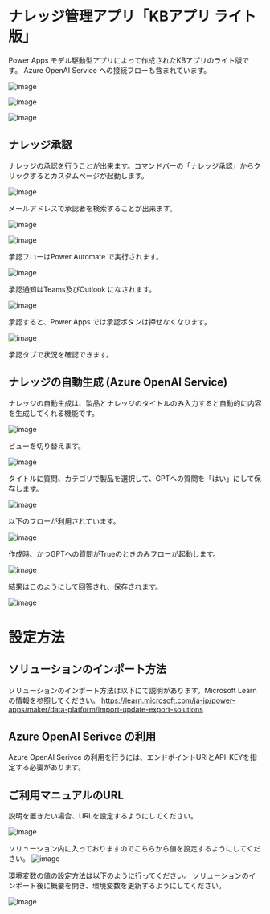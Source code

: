 # ナレッジ管理アプリ「KBアプリ ライト版」
Power Apps モデル駆動型アプリによって作成されたKBアプリのライト版です。
Azure OpenAI Service への接続フローも含まれています。

![image](https://github.com/geekfujiwara/KBAppLite/assets/96101315/d309749e-8f3f-43e8-8f8d-df49cf0f4f86)

![image](https://github.com/geekfujiwara/KBAppLite/assets/96101315/93ace82f-3703-418f-a9ca-00bd5c88850e)

![image](https://github.com/geekfujiwara/KBAppLite/assets/96101315/b2da70b1-4a52-40ad-9300-dc6835acc4e7)

## ナレッジ承認
ナレッジの承認を行うことが出来ます。コマンドバーの「ナレッジ承認」からクリックするとカスタムページが起動します。

![image](https://github.com/geekfujiwara/KBAppLite/assets/96101315/db43c44a-c658-4307-b1ce-97a1c29ea82a)

メールアドレスで承認者を検索することが出来ます。

![image](https://github.com/geekfujiwara/KBAppLite/assets/96101315/8b7865b0-022b-4e00-a6f1-9247d1e39e85)


![image](https://github.com/geekfujiwara/KBAppLite/assets/96101315/eae9cbc5-73ef-4366-9c94-c98716ae3ef6)

承認フローはPower Automate で実行されます。

![image](https://github.com/geekfujiwara/KBAppLite/assets/96101315/6022b7ff-2c19-437a-b8bd-18a1c88fffb3)


承認通知はTeams及びOutlook になされます。

![image](https://github.com/geekfujiwara/KBAppLite/assets/96101315/9f334001-426f-4ad4-ae0e-b0d0c0502524)

承認すると、Power Apps では承認ボタンは押せなくなります。

![image](https://github.com/geekfujiwara/KBAppLite/assets/96101315/8371b4de-0887-4c1d-b0e0-f6bc33434eee)

承認タブで状況を確認できます。


## ナレッジの自動生成 (Azure OpenAI Service)
ナレッジの自動生成は、製品とナレッジのタイトルのみ入力すると自動的に内容を生成してくれる機能です。

![image](https://github.com/geekfujiwara/KBAppLite/assets/96101315/af4c863b-785c-44d0-b402-e72e66f25e6d)

ビューを切り替えます。

![image](https://github.com/geekfujiwara/KBAppLite/assets/96101315/e07493cc-0723-4051-8f57-b167f4c2cc1a)

タイトルに質問、カテゴリで製品を選択して、GPTへの質問を「はい」にして保存します。

![image](https://github.com/geekfujiwara/KBAppLite/assets/96101315/c62a5f5e-d51c-47c8-b7e5-24f6cc370215)


以下のフローが利用されています。

![image](https://github.com/geekfujiwara/KBAppLite/assets/96101315/f3f4fa51-cace-463b-92f4-6c4c0a1aebf2)


作成時、かつGPTへの質問がTrueのときのみフローが起動します。

![image](https://github.com/geekfujiwara/KBAppLite/assets/96101315/98489ac2-f445-45c9-8e33-0f1dbd9cc702)


結果はこのようにして回答され、保存されます。

![image](https://github.com/geekfujiwara/KBAppLite/assets/96101315/7465b484-6e3e-41e0-ad98-5753a4cf2504)


# 設定方法
## ソリューションのインポート方法
ソリューションのインポート方法は以下にて説明があります。Microsoft Learnの情報を参照してください。
https://learn.microsoft.com/ja-jp/power-apps/maker/data-platform/import-update-export-solutions

## Azure OpenAI Serivce の利用
Azure OpenAI Serivce の利用を行うには、エンドポイントURIとAPI-KEYを指定する必要があります。

## ご利用マニュアルのURL
説明を置きたい場合、URLを設定するようにしてください。

![image](https://github.com/geekfujiwara/KBAppLite/assets/96101315/b7e06a3c-addd-42fc-b247-ed847f30ab66)


ソリューション内に入っておりますのでこちらから値を設定するようにしてください。
![image](https://github.com/geekfujiwara/KBAppLite/assets/96101315/4a52713e-d611-4d4a-9591-88147a1358a9)

環境変数の値の設定方法は以下のように行ってください。
ソリューションのインポート後に概要を開き、環境変数を更新するようにしてください。

![image](https://github.com/geekfujiwara/KBAppLite/assets/96101315/ef01c616-22ed-424e-bc3b-400c9d9406a9)
